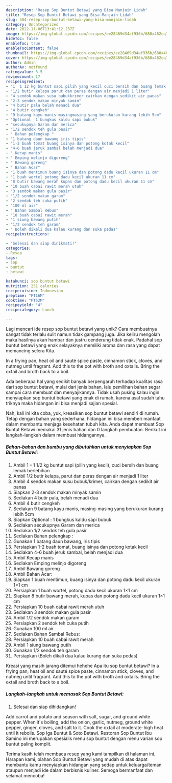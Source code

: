 ```yaml
---
description: "Resep Sop Buntut Betawi yang Bisa Manjain Lidah"
title: "Resep Sop Buntut Betawi yang Bisa Manjain Lidah"
slug: 504-resep-sop-buntut-betawi-yang-bisa-manjain-lidah
category: Uncategorized
date: 2022-11-06T13:41:12.237Z
image: https://img-global.cpcdn.com/recipes/ee28469d34af936b/680x482cq70/sop-buntut-betawi-foto-resep-utama.jpg
hideToc: false
enableToc: true
enableTocContent: false
thumbnail: https://img-global.cpcdn.com/recipes/ee28469d34af936b/680x482cq70/sop-buntut-betawi-foto-resep-utama.jpg
cover: https://img-global.cpcdn.com/recipes/ee28469d34af936b/680x482cq70/sop-buntut-betawi-foto-resep-utama.jpg
author: Admin
authorAv: notfound
ratingvalue: 3.5
reviewcount: 17
recipeingredient:
- "1  1 12 kg buntut sapi pilih yang kecil cuci bersih dan buang lemak berlebihan"
- "1/2 butir kelapa parut dan peras dengan air menjadi 1 liter"
- "4 sendok makan susu bubukkrimer cairkan dengan sedikit air panas"
- "2-3 sendok makan minyak samin"
- "4 butir pala belah menadi dua"
- "4 butir cengkeh"
- "9 batang kayu manis masingmasing yang berukuran kurang lebih 5cm"
- "Optional  1 bungkus kaldu sapi bubuk"
- "secukupnya Garam dan merica"
- "1/2 sendok teh gula pasir"
- " Bahan pelengkap "
- "1 batang daun bawang iris tipis"
- "1-2 buah tomat buang isinya dan potong kotak kecil"
- "4-6 buah jeruk sambal belah menjadi dua"
- " Kecap manis"
- " Emping melinjo digoreng"
- " Bawang goreng"
- " Bahan Acar"
- "1 buah mentimun buang isinya dan potong dadu kecil ukuran 11 cm"
- "1 buah wortel potong dadu kecil ukuran 11 cm"
- "8 butir bawang merah kupas dan potong dadu kecil ukuran 11 cm"
- "10 buah cabai rawit merah utuh"
- "3 sendok makan gula pasir"
- "1/2 sendok makan garam"
- "2 sendok teh cuka putih"
- "100 ml air"
- " Bahan Sambal Rebus"
- "10 buah cabai rawit merah"
- "1 siung bawang putih"
- "1/2 sendok teh garam"
- " Boleh dikali dua kalau kurang dan suka pedas"
recipeinstructions:

- "Selesai dan siap dinikmati!"
categories:
- Resep
tags:
- sop
- buntut
- betawi

katakunci: sop buntut betawi 
nutrition: 251 calories
recipecuisine: Indonesian
preptime: "PT16M"
cooktime: "PT52M"
recipeyield: "4"
recipecategory: Lunch

---
```





Lagi mencari ide resep sop buntut betawi yang unik? Cara membuatnya sangat tidak terlalu sulit namun tidak gampang juga. Jika keliru mengolah maka hasilnya akan hambar dan justru cenderung tidak enak. Padahal sop buntut betawi yang enak selayaknya memiliki aroma dan rasa yang dapat memancing selera Kita.





In a frying pan, heat oil and sauté spice paste, cinnamon stick, cloves, and nutmeg until fragrant. Add this to the pot with broth and oxtails. Bring the oxtail and broth back to a boil.

Ada beberapa hal yang sedikit banyak berpengaruh terhadap kualitas rasa dari sop buntut betawi, mulai dari jenis bahan, lalu pemilihan bahan segar sampai cara membuat dan menyajikannya. Tidak usah pusing kalau ingin menyiapkan sop buntut betawi yang enak di rumah, karena asal sudah tahu triknya maka hidangan ini bisa menjadi sajian spesial.






Nah, kali ini kita coba, yuk, kreasikan sop buntut betawi sendiri di rumah. Tetap dengan bahan yang sederhana, hidangan ini bisa memberi manfaat dalam membantu menjaga kesehatan tubuh kita. Anda dapat membuat Sop Buntut Betawi memakai 31 jenis bahan dan 0 langkah pembuatan. Berikut ini langkah-langkah dalam membuat hidangannya.

<!--inarticleads1-->

##### Bahan-bahan dan bumbu yang dibutuhkan untuk menyiapkan Sop Buntut Betawi:

1. Ambil 1 – 1 1/2 kg buntut sapi (pilih yang kecil), cuci bersih dan buang lemak berlebihan
1. Ambil 1/2 butir kelapa, parut dan peras dengan air menjadi 1 liter
1. Ambil 4 sendok makan susu bubuk/krimer, cairkan dengan sedikit air panas
1. Siapkan 2-3 sendok makan minyak samin
1. Sediakan 4 butir pala, belah menadi dua
1. Ambil 4 butir cengkeh
1. Sediakan 9 batang kayu manis, masing-masing yang berukuran kurang lebih 5cm
1. Siapkan Optional : 1 bungkus kaldu sapi bubuk
1. Sediakan secukupnya Garam dan merica
1. Sediakan 1/2 sendok teh gula pasir
1. Sediakan  Bahan pelengkap :
1. Gunakan 1 batang daun bawang, iris tipis
1. Persiapkan 1-2 buah tomat, buang isinya dan potong kotak kecil
1. Sediakan 4-6 buah jeruk sambal, belah menjadi dua
1. Ambil  Kecap manis
1. Sediakan  Emping melinjo digoreng
1. Ambil  Bawang goreng
1. Ambil  Bahan Acar:
1. Siapkan 1 buah mentimun, buang isinya dan potong dadu kecil ukuran 1×1 cm
1. Persiapkan 1 buah wortel, potong dadu kecil ukuran 1×1 cm
1. Siapkan 8 butir bawang merah, kupas dan potong dadu kecil ukuran 1×1 cm
1. Persiapkan 10 buah cabai rawit merah utuh
1. Sediakan 3 sendok makan gula pasir
1. Ambil 1/2 sendok makan garam
1. Persiapkan 2 sendok teh cuka putih
1. Gunakan 100 ml air
1. Sediakan  Bahan Sambal Rebus:
1. Persiapkan 10 buah cabai rawit merah
1. Ambil 1 siung bawang putih
1. Gunakan 1/2 sendok teh garam
1. Persiapkan  (Boleh dikali dua kalau kurang dan suka pedas)


Kreasi yang masih jarang ditemui hehehe Apa itu sop buntut betawi? In a frying pan, heat oil and sauté spice paste, cinnamon stick, cloves, and nutmeg until fragrant. Add this to the pot with broth and oxtails. Bring the oxtail and broth back to a boil. 

<!--inarticleads2-->

##### Langkah-langkah untuk memasak Sop Buntut Betawi:


1. Selesai dan siap dihidangkan!

Add carrot and potato and season with salt, sugar, and ground white pepper. When it&#39;s boiling, add the onion, garlic, nutmeg, ground white pepper, ginger, cloves, and salt to it. Cook the oxtail at moderate-high heat until it reboils. Sop Iga Buntut &amp; Soto Betawi. Restoran Sop Buntut Ibu Samino ini merupakan spesialis menu sop buntut dengan menu varian sop buntut paling komplit. 

Terima kasih telah membaca resep yang kami tampilkan di halaman ini. Harapan kami, olahan Sop Buntut Betawi yang mudah di atas dapat membantu kamu menyiapkan hidangan yang sedap untuk keluarga/teman ataupun menjadi ide dalam berbisnis kuliner. Semoga bermanfaat dan selamat mencoba!

